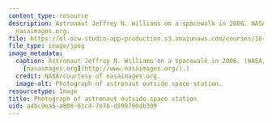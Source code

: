```yaml
---
content_type: resource
description: Astronaut Jeffrey N. Williams on a spacewalk in 2006. NASA/courtesy of
  nasaimages.org.
file: https://ol-ocw-studio-app-production.s3.amazonaws.com/courses/16-459-bioengineering-journal-article-seminar-fall-2011/a4bc9ea5a80861c47e7bd5997904b309_16-459f11.jpg
file_type: image/jpeg
image_metadata:
  caption: Astronaut Jeffrey N. Williams on a spacewalk in 2006. (NASA/courtesy of
    [nasaimages.org](http://www.nasaimages.org/).)
  credit: NASA/courtesy of nasaimages.org.
  image-alt: Photograph of astronaut outside space station.
resourcetype: Image
title: Photograph of astronaut outside space station
uid: a4bc9ea5-a808-61c4-7e7b-d5997904b309
---
```

